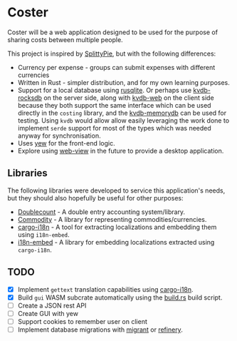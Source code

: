 # Coster

Coster will be a web application designed to be used for the purpose of sharing costs between multiple people.

This project is inspired by [SplittyPie](https://github.com/cowbell/splittypie), but with the following differences:

+ Currency per expense - groups can submit expenses with different currencies
+ Written in Rust - simpler distribution, and for my own learning purposes.
+ Support for a local database using [rusqlite](https://crates.io/crates/rusqlite). Or perhaps use [kvdb-rocksdb](https://crates.io/crates/kvdb-rocksdb) on the server side, along with [kvdb-web](https://crates.io/crates/kvdb-web) on the client side because they both support the same interface which can be used directly in the `costing` library, and the [kvdb-memorydb](https://crates.io/crates/kvdb-memorydb) can be used for testing. Using `kvdb` would allow allow easily leveraging the work done to implement `serde` support for most of the types which was needed anyway for synchronisation.
+ Uses [yew](https://github.com/yewstack/yew) for the front-end logic.
+ Explore using [web-view](https://github.com/Boscop/web-view) in the future to provide a desktop application.

## Libraries

The following libraries were developed to service this application's needs, but they should also hopefully be useful for other purposes:

+ [Doublecount](https://github.com/kellpossible/doublecount) - A double entry accounting system/library.
+ [Commodity](https://github.com/kellpossible/commodity) - A library for representing commodities/currencies.
+ [cargo-i18n](https://github.com/kellpossible/cargo-i18n) - A tool for extracting localizations and embedding them using `i18n-embed`.
+ [i18n-embed](https://github.com/kellpossible/cargo-i18n/tree/master/i18n-embed) - A library for embedding localizations extracted using `cargo-i18n`.

## TODO

+ [x] Implement `gettext` translation capabilities using [cargo-i18n](https://github.com/kellpossible/cargo-i18n).
+ [x] Build `gui` WASM subcrate automatically using the [build.rs](./build.rs) build script.
+ [ ] Create a JSON rest API
+ [ ] Create GUI with yew
+ [ ] Support cookies to remember user on client
+ [ ] Implement database migrations with [migrant](https://crates.io/crates/migrant) or [refinery](https://github.com/rust-db/refinery).
